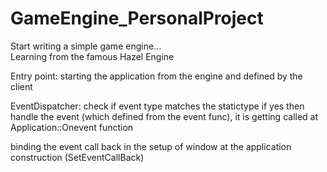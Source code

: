 # GameEngine_PersonalProject  
Start writing a simple game engine...  
Learning from the famous Hazel Engine  

Entry point: starting the application from the engine and defined by the client  

EventDispatcher: check if event type matches the statictype if yes then handle the event (which defined from the event func), it is getting called at Application::Onevent function

binding the event call back in the setup of window at the application construction (SetEventCallBack)